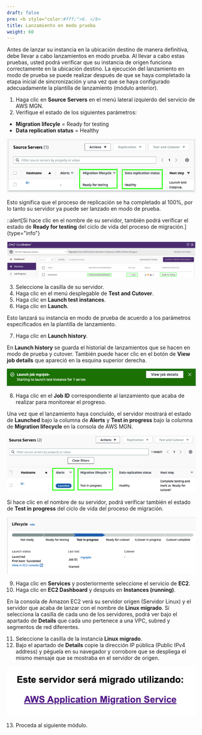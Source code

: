 ```yaml
---
draft: false
pre: <b style="color:#fff;">6. </b>
title: Lanzamiento en modo prueba
weight: 60
---
```

Antes de lanzar su instancia en la ubicación destino de manera definitiva, debe llevar a cabo lanzamientos en modo prueba. Al llevar a cabo estas pruebas, usted podrá verificar que su instancia de origen funciona correctamente en la ubicación destino. La ejecución del lanzamiento en modo de prueba se puede realizar después de que se haya completado la etapa inicial de sincronización y una vez que se haya configurado adecuadamente la plantilla de lanzamiento (módulo anterior).

1. Haga clic en **Source Servers** en el menú lateral izquierdo del servicio de AWS MGN.
2. Verifique el estado de los siguientes parámetros:

* **Migration lifecyle** = Ready for testing
* **Data replication status** = Healthy

![Data replication status = Healthy](/static/images/mgn/statushealthy.png)

Esto significa que el proceso de replicación se ha completado al 100%, por lo tanto su servidor ya puede ser lanzado en modo de prueba.

::alert[Si hace clic en el nombre de su servidor, también podrá verificar el estado de **Ready for testing** del ciclo de vida del proceso de migración.]{type="info"}

![Ready for testing](/static/images/ce/readyfortesting.png)

3. Seleccione la casilla de su servidor.
4. Haga clic en el menú desplegable de **Test and Cutover**.
5. Haga clic en **Launch test instances**. 
6. Haga clic en **Launch**. 

Esto lanzará su instancia en modo de prueba de acuerdo a los parámetros especificados en la plantilla de lanzamiento.

7. Haga clic en **Launch history**.

En **Launch history** se guarda el historial de lanzamientos que se hacen en modo de prueba y cutover. También puede hacer clic en el botón de **View job details** que apareció en la esquina superior derecha.

![View job details](/static/images/mgn/viewjobdetails.png)

8. Haga clic en el **Job ID** correspondiente al lanzamiento que acaba de realizar para monitorear el progreso.

Una vez que el lanzamiento haya concluido, el servidor mostrará el estado de **Launched** bajo la columna de **Alerts** y **Test in progress** bajo la columna de **Migration lifecycle** en la consola de AWS MGN.

![Servidor lanzado en modo prueba](/static/images/mgn/lanzado.png)

Si hace clic en el nombre de su servidor, podrá verificar también el estado de **Test in progress** del ciclo de vida del proceso de migración.

![Test in progress](/static/images/mgn/testinprogress.png)

9. Haga clic en **Services** y posteriormente seleccione el servicio de **EC2**.
10. Haga clic en **EC2 Dashboard** y después en **Instances (running)**.

En la consola de Amazon EC2 verá su servidor origen (Servidor Linux) y el servidor que acaba de lanzar con el nombre de **Linux migrado**. Si selecciona la casilla de cada uno de los servidores, podrá ver bajo el apartado de **Details** que cada uno pertenece a una VPC, subred y segmentos de red diferentes.

11. Seleccione la casilla de la instancia **Linux migrado**.
12. Bajo el apartado de **Details** copie la dirección IP pública (Public IPv4 address) y péguela en su navegador y corrobore que se despliega el mismo mensaje que se mostraba en el servidor de origen.
 
![Este servidor será migrado utilizando AWS Application Migration Service](/static/images/mgn/seramigrado.png)

13. Proceda al siguiente módulo.